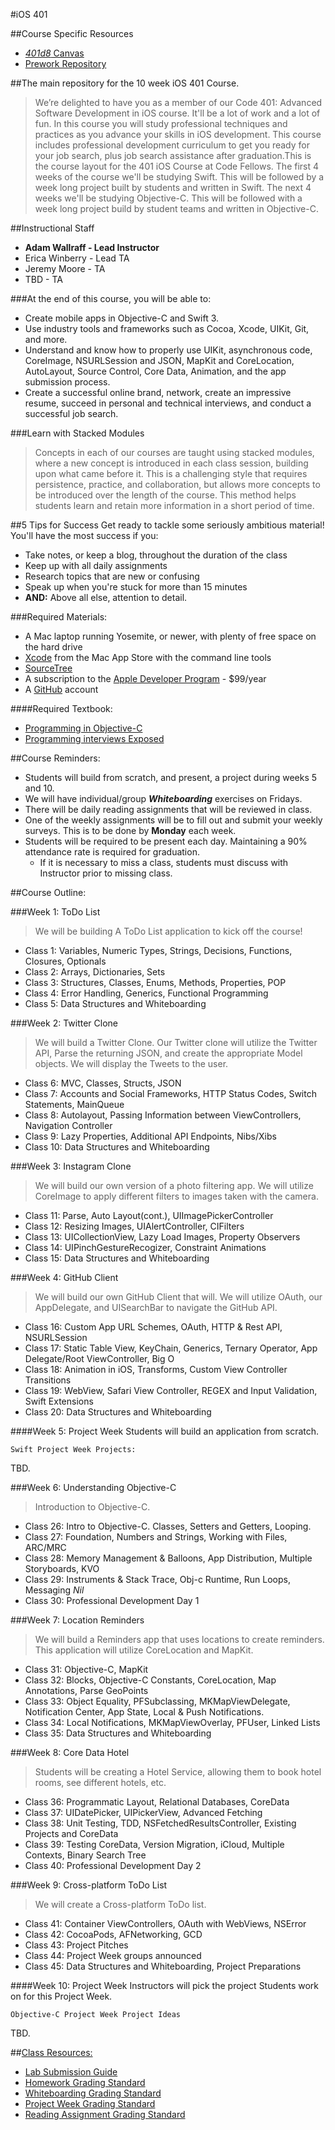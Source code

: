 #iOS 401

##Course Specific Resources
* [*401d8* Canvas](https://canvas.instructure.com)
* [Prework Repository](https://github.com/codefellows/code-401-iOS-prework.git)


##The main repository for the 10 week iOS 401 Course.

>We’re delighted to have you as a member of our Code 401: Advanced Software Development in iOS course. It'll be a lot of work and a lot of fun.
In this course you will study professional techniques and practices as you advance your skills in iOS development. This course includes professional development curriculum to get you ready for your job search, plus job search assistance after graduation.This is the course layout for the 401 iOS Course at Code Fellows.
The first 4 weeks of the course we'll be studying Swift.
This will be followed by a week long project built by students and written in Swift.
The next 4 weeks we'll be studying Objective-C.
This will be followed with a week long project build by student teams and written in Objective-C.

##Instructional Staff
* **Adam Wallraff - Lead Instructor**  
* Erica Winberry - Lead TA  
* Jeremy Moore - TA  
* TBD - TA  

###At the end of this course, you will be able to:
* Create mobile apps in Objective-C and Swift 3.
* Use industry tools and frameworks such as Cocoa, Xcode, UIKit, Git, and more.
* Understand and know how to properly use UIKit, asynchronous code, CoreImage, NSURLSession and JSON, MapKit and CoreLocation, AutoLayout, Source Control, Core Data, Animation, and the app submission process.
* Create a successful online brand, network, create an impressive resume, succeed in personal and technical interviews, and conduct a successful job search.

###Learn with Stacked Modules

> Concepts in each of our courses are taught using stacked modules, where a new concept is introduced in each class session, building upon what came before it. This is a challenging style that requires persistence, practice, and collaboration, but allows more concepts to be introduced over the length of the course. This method helps students learn and retain more information in a short period of time.

##5 Tips for Success
Get ready to tackle some seriously ambitious material! You'll have the most success if you:
  * Take notes, or keep a blog, throughout the duration of the class
  * Keep up with all daily assignments
  * Research topics that are new or confusing
  * Speak up when you're stuck for more than 15 minutes
  * **AND:** Above all else, attention to detail.

###Required Materials:

* A Mac laptop running Yosemite, or newer, with plenty of free space on the hard drive
* [Xcode](https://developer.apple.com/xcode/download/) from the Mac App Store with the command line tools
* [SourceTree](https://www.sourcetreeapp.com/)
* A subscription to the [Apple Developer Program](https://developer.apple.com/) - $99/year
* A [GitHub](https://github.com/) account

####Required Textbook:
* [Programming in Objective-C](http://www.amazon.com/gp/product/0321967607?keywords=programming%20in%20objective-c&qid=1453495920&ref_=sr_1_1&s=books&sr=1-1)
* [Programming interviews Exposed](http://www.amazon.com/Programming-Interviews-Exposed-Secrets-Landing/dp/1118261364/ref=sr_1_1?s=books&ie=UTF8&qid=1464218248&sr=1-1&keywords=programming+interviews+exposed)

##Course Reminders:
  * Students will build from scratch, and present, a project during weeks 5 and 10.
  * We will have individual/group ***Whiteboarding*** exercises on Fridays.
  * There will be daily reading assignments that will be reviewed in class.
  * One of the weekly assignments will be to fill out and submit your weekly surveys. This is to be done by **Monday** each week.
  * Students will be required to be present each day. Maintaining a 90% attendance rate is required for graduation.
    * If it is necessary to miss a class, students must discuss with Instructor prior to missing class.

##Course Outline:

###Week 1: ToDo List
> We will be building A ToDo List application to kick off the course!

* Class 1: Variables, Numeric Types, Strings, Decisions, Functions, Closures, Optionals
* Class 2: Arrays, Dictionaries, Sets
* Class 3: Structures, Classes, Enums, Methods, Properties, POP
* Class 4: Error Handling, Generics, Functional Programming
* Class 5: Data Structures and Whiteboarding

###Week 2: Twitter Clone
>We will build a Twitter Clone. Our Twitter clone will
utilize the Twitter API, Parse the returning JSON, and create the appropriate
Model objects. We will display the Tweets to the user.

* Class 6: MVC, Classes, Structs, JSON  
* Class 7: Accounts and Social Frameworks, HTTP Status Codes, Switch Statements, MainQueue
* Class 8: Autolayout, Passing Information between ViewControllers, Navigation Controller
* Class 9: Lazy Properties, Additional API Endpoints, Nibs/Xibs
* Class 10: Data Structures and Whiteboarding

###Week 3: Instagram Clone
>We will build our own version of a photo filtering app.
We will utilize CoreImage to apply different filters to images taken with
the camera.

* Class 11: Parse, Auto Layout(cont.), UIImagePickerController
* Class 12: Resizing Images, UIAlertController, CIFilters
* Class 13: UICollectionView, Lazy Load Images, Property Observers
* Class 14: UIPinchGestureRecogizer, Constraint Animations
* Class 15: Data Structures and Whiteboarding

###Week 4: GitHub Client
> We will build our own GitHub Client that will.
We will utilize OAuth, our AppDelegate, and UISearchBar to navigate the GitHub API.

* Class 16: Custom App URL Schemes, OAuth, HTTP & Rest API, NSURLSession
* Class 17: Static Table View, KeyChain, Generics, Ternary Operator, App Delegate/Root ViewController, Big O
* Class 18: Animation in iOS, Transforms, Custom View Controller Transitions
* Class 19: WebView, Safari View Controller, REGEX and Input Validation, Swift Extensions
* Class 20: Data Structures and Whiteboarding

####Week 5: Project Week
Students will build an application from scratch.

```
Swift Project Week Projects:
```  
TBD.  

###Week 6: Understanding Objective-C
> Introduction to Objective-C.

* Class 26: Intro to Objective-C. Classes, Setters and Getters, Looping.
* Class 27: Foundation, Numbers and Strings, Working with Files, ARC/MRC
* Class 28: Memory Management & Balloons, App Distribution, Multiple Storyboards, KVO
* Class 29: Instruments & Stack Trace, Obj-c Runtime, Run Loops, Messaging *Nil*
* Class 30: Professional Development Day 1

###Week 7: Location Reminders
>We will build a Reminders app that uses locations to create reminders. This
application will utilize CoreLocation and MapKit.

* Class 31: Objective-C, MapKit
* Class 32: Blocks, Objective-C Constants, CoreLocation, Map Annotations, Parse GeoPoints
* Class 33: Object Equality, PFSubclassing, MKMapViewDelegate, Notification Center, App State, Local & Push Notifications.
* Class 34: Local Notifications, MKMapViewOverlay, PFUser, Linked Lists
* Class 35: Data Structures and Whiteboarding

###Week 8: Core Data Hotel
>Students will be creating a Hotel Service, allowing them to book hotel rooms, see different hotels, etc.

* Class 36: Programmatic Layout, Relational Databases, CoreData
* Class 37: UIDatePicker, UIPickerView, Advanced Fetching
* Class 38: Unit Testing, TDD, NSFetchedResultsController, Existing Projects and CoreData
* Class 39: Testing CoreData, Version Migration, iCloud, Multiple Contexts, Binary Search Tree
* Class 40: Professional Development Day 2

###Week 9: Cross-platform ToDo List
> We will create a Cross-platform ToDo list.

* Class 41: Container ViewControllers, OAuth with WebViews, NSError
* Class 42: CocoaPods, AFNetworking, GCD
* Class 43: Project Pitches
* Class 44: Project Week groups announced
* Class 45: Data Structures and Whiteboarding, Project Preparations

####Week 10: Project Week
Instructors will pick the project Students work on for this Project Week.

```
Objective-C Project Week Project Ideas
```
TBD.  

##[Class Resources:](../resources/)
* [Lab Submission Guide](https://github.com/codefellows/seattle-iOS-401d8/blob/master/resources/lab-submission-guide.md)
* [Homework Grading Standard](https://github.com/codefellows/seattle-iOS-401d8/blob/master/resources/homework-grading-rubric.md)
* [Whiteboarding Grading Standard](https://github.com/codefellows/seattle-iOS-401d8/blob/master/resources/whiteboarding-grading-rubric.md)
* [Project Week Grading Standard](https://github.com/codefellows/seattle-iOS-401d8/blob/master/resources/project-week-grading-rubric.md)
* [Reading Assignment Grading Standard](https://github.com/codefellows/seattle-iOS-401d8/blob/master/resources/reading-discussion-grading-rubric.md)
